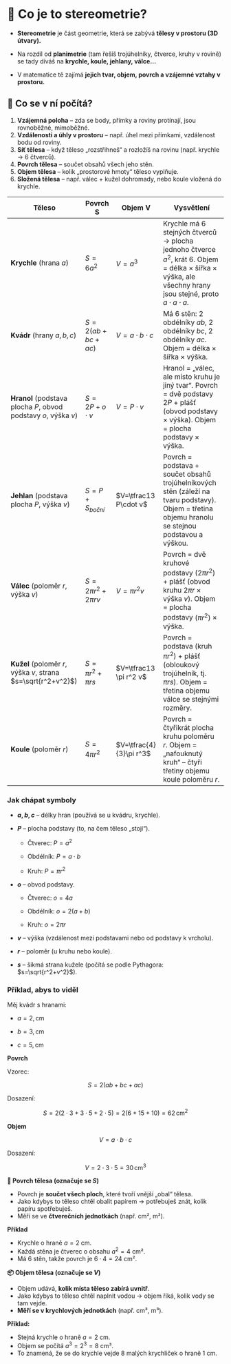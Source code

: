 # 🔷 Co je to stereometrie?

- **Stereometrie** je část geometrie, která se zabývá **tělesy v prostoru (3D útvary).**

- Na rozdíl od **planimetrie** (tam řešíš trojúhelníky, čtverce, kruhy v rovině) se tady díváš na **krychle, koule, jehlany, válce…**

- V matematice tě zajímá **jejich tvar, objem, povrch a vzájemné vztahy v prostoru.**

## 🔷 Co se v ní počítá?

1. **Vzájemná poloha** – zda se body, přímky a roviny protínají, jsou rovnoběžné, mimoběžné.
1. **Vzdálenosti a úhly v prostoru** – např. úhel mezi přímkami, vzdálenost bodu od roviny.
1. **Síť tělesa** – když těleso „rozstřihneš“ a rozložíš na rovinu (např. krychle → 6 čtverců).
1. **Povrch tělesa** – součet obsahů všech jeho stěn.
1. **Objem tělesa** – kolik „prostorové hmoty“ těleso vyplňuje.
1. **Složená tělesa** – např. válec + kužel dohromady, nebo koule vložená do krychle.


| Těleso | Povrch S | Objem V | Vysvětlení |
|---|---|---|---|
| **Krychle** (hrana $a$) | $S=6a^2$ | $V=a^3$ | Krychle má 6 stejných čtverců → plocha jednoho čtverce $a^2$, krát 6. Objem = délka × šířka × výška, ale všechny hrany jsou stejné, proto $a\cdot a\cdot a$. |
| **Kvád­r** (hrany $a,b,c$) | $S=2(ab+bc+ac)$ | $V=a\cdot b\cdot c$ | Má 6 stěn: 2 obdélníky $ab$, 2 obdélníky $bc$, 2 obdélníky $ac$. Objem = délka × šířka × výška. |
| **Hranol** (podstava plocha $P$, obvod podstavy $o$, výška $v$) | $S=2P+o\cdot v$ | $V=P\cdot v$ | Hranol = „válec, ale místo kruhu je jiný tvar“. Povrch = dvě podstavy $2P$ + plášť (obvod podstavy × výška). Objem = plocha podstavy × výška. |
| **Jehlan** (podstava plocha $P$, výška $v$) | $S=P+S_{boční}$ | $V=\tfrac13 P\cdot v$ | Povrch = podstava + součet obsahů trojúhelníkových stěn (záleží na tvaru podstavy). Objem = třetina objemu hranolu se stejnou podstavou a výškou. |
| **Válec** (poloměr $r$, výška $v$) | $S=2\pi r^2 + 2\pi r v$ | $V=\pi r^2 v$ | Povrch = dvě kruhové podstavy $(2\pi r^2)$ + plášť (obvod kruhu $2\pi r$ × výška $v$). Objem = plocha podstavy $(\pi r^2)$ × výška. |
| **Kužel** (poloměr $r$, výška $v$, strana $s=\sqrt{r^2+v^2}$) | $S=\pi r^2 + \pi r s$ | $V=\tfrac13 \pi r^2 v$ | Povrch = podstava (kruh $\pi r^2$) + plášť (obloukový trojúhelník, tj. $\pi r s$). Objem = třetina objemu válce se stejnými rozměry. |
| **Koule** (poloměr $r$) | $S=4\pi r^2$ | $V=\tfrac{4}{3}\pi r^3$ | Povrch = čtyřikrát plocha kruhu poloměru $r$. Objem = „nafouknutý kruh“ – čtyři třetiny objemu koule poloměru $r$. |

### Jak chápat symboly

- **$a, b, c$** – délky hran (používá se u kvádru, krychle).

- **$P$** – plocha podstavy (to, na čem těleso „stojí“).

    - Čtverec: $P=a^2$

    - Obdélník: $P=a \cdot b$

    - Kruh: $P=\pi r^2$

- **$o$** – obvod podstavy.

    - Čtverec: $o=4a$

    - Obdélník: $o=2(a+b)$

    - Kruh: $o=2\pi r$

- **$v$** – výška (vzdálenost mezi podstavami nebo od podstavy k vrcholu).

- **$r$** – poloměr (u kruhu nebo koule).

- **$s$** – šikmá strana kužele (počítá se podle Pythagora: $s=\sqrt{r^2+v^2}$).

### Příklad, abys to viděl

Měj kvádr s hranami:

- $a = 2 ,\text{cm}$

- $b = 3 ,\text{cm}$

- $c = 5 ,\text{cm}$ 

**Povrch**

Vzorec:

$$
S = 2(ab + bc + ac)
$$

Dosazení:

$$
S = 2(2 \cdot 3 + 3 \cdot 5 + 2 \cdot 5) = 2(6 + 15 + 10) = 62 \,\text{cm}^2
$$

**Objem**

$$
V = a \cdot b \cdot c
$$

Dosazení:

$$
V = 2 \cdot 3 \cdot 5 = 30 \,\text{cm}^3
$$

**📐 Povrch tělesa (označuje se $S$)**

- Povrch je **součet všech ploch**, které tvoří vnější „obal“ tělesa.
- Jako kdybys to těleso chtěl obalit papírem → potřebuješ znát, kolik papíru spotřebuješ.
- Měří se ve **čtverečních jednotkách** (např. cm², m²).

**Příklad**

- Krychle o hraně $a=2$ cm.
- Každá stěna je čtverec o obsahu $a^2 = 4$ cm².
- Má 6 stěn, takže povrch je $6 \cdot 4 = 24$ cm².

**📦 Objem tělesa (označuje se $V$)**

- Objem udává, **kolik místa těleso zabírá uvnitř**.
- Jako kdybys to těleso chtěl naplnit vodou → objem říká, kolik vody se tam vejde.
- **Měří se v krychlových jednotkách** (např. cm³, m³).

**Příklad:**

- Stejná krychle o hraně $a=2$ cm.
- Objem se počítá $a^3 = 2^3 = 8$ cm³.
- To znamená, že se do krychle vejde 8 malých krychliček o hraně 1 cm.